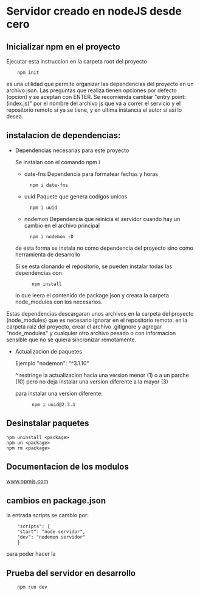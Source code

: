 # Servidor creado en nodeJS desde cero

## Inicializar npm en el proyecto

Ejecutar esta instruccion en la carpeta root del proyecto

        npm init

es una utilidad que permite organizar las dependencias del proyecto en un archivo json. Las preguntas que realiza tienen opciones por defecto (opcion) y se aceptan con ENTER.
Se recomienda cambiar "entry point: (index.js)" por el nombre del archivo js que va a correr el servicio y el repositorio remoto si ya se tiene, y en ultima instancia el autor si asi lo desea.

## instalacion de dependencias:
* Dependencias necesarias para este proyecto

    Se instalan con el comando
        npm i <paquete> <opciones>

    - date-fns
    Dependencia para formatear fechas y horas
        
            npm i date-fns

    - uuid
    Paquete que genera codigos unicos
        
            npm i uuid

    - nodemon
    Dependencia que reinicia el servidor cuando hay un cambio en el archivo principal
        
            npm i nodemon -D

    de esta forma se instala no como dependencia del proyecto sino como herramienta de desarrollo

    Si se esta clonando el reṕositorio, se pueden instalar todas las dependencias con
        
            npm install

    lo que leera el contenido de package.json y creara la carpeta node_modules con los necesarios.

Estas dependencias descargaran unos archivos en la carpeta del proyecto (node_modules) que es necesario ignorar en el repositorio remoto. en la carpeta raiz del proyecto, crear el archivo .gitignore y agregar "node_modules" y cualquier otro archivo pesado o con informacion sensible que no se quiera sincronizar remotamente.
    
* Actualizacion de paquetes
    
    Ejemplo "nodemon": "^3.1.10"

    ^ restringe la actualizacion hacia una version menor (1) o a un parche (10) pero no deja instalar
    una version diferente a la mayor (3)

    para instalar una version diferente:
    
            npm i uuid@2.3.1

## Desinstalar paquetes
    
    npm uninstall <package>
    npm un <package>
    npm rm <package>

## Documentacion de los modulos 

www.npmjs.com 

## cambios en package.json

la entrada scripts se cambio por:
        
        "scripts": {
        "start": "node servidor",
        "dev": "nodemon servidor"
        }

para poder hacer la
## Prueba del servidor en desarrollo

        npm run dev










